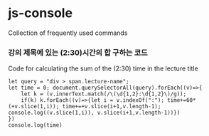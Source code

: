 # js-console
Collection of frequently used commands   
   
   
### 강의 제목에 있는 (2:30)시간의 합 구하는 코드   
Code for calculating the sum of the (2:30) time in the lecture title   

```
let query = "div > span.lecture-name";
let time = 0; document.querySelectorAll(query).forEach((v)=>{
    let k = (v.innerText.match(/\(\d{1,2}:\d{1,2}\)/g));
    if(k) k.forEach((v)=>{let i = v.indexOf(":"); time+=60*(+v.slice(1,i)); time+=+v.slice(i+1,v.length-1); console.log((v.slice(1,i)), v.slice(i+1,v.length-1))})
})
console.log(time)
```
